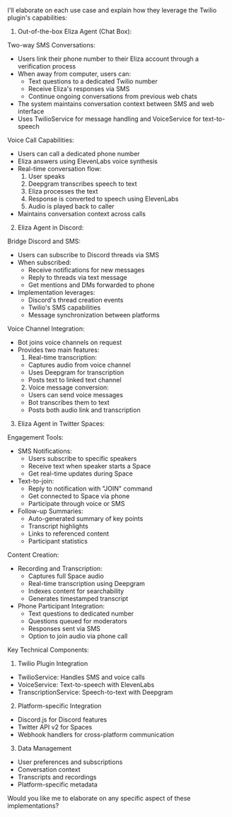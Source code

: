 
I'll elaborate on each use case and explain how they leverage the Twilio plugin's capabilities:

1. Out-of-the-box Eliza Agent (Chat Box):

Two-way SMS Conversations:
- Users link their phone number to their Eliza account through a verification process
- When away from computer, users can:
  * Text questions to a dedicated Twilio number
  * Receive Eliza's responses via SMS
  * Continue ongoing conversations from previous web chats
- The system maintains conversation context between SMS and web interface
- Uses TwilioService for message handling and VoiceService for text-to-speech


Voice Call Capabilities:
- Users can call a dedicated phone number
- Eliza answers using ElevenLabs voice synthesis
- Real-time conversation flow:
  1. User speaks
  2. Deepgram transcribes speech to text
  3. Eliza processes the text
  4. Response is converted to speech using ElevenLabs
  5. Audio is played back to caller
- Maintains conversation context across calls

2. Eliza Agent in Discord:

Bridge Discord and SMS:
- Users can subscribe to Discord threads via SMS
- When subscribed:
  * Receive notifications for new messages
  * Reply to threads via text message
  * Get mentions and DMs forwarded to phone
- Implementation leverages:
  * Discord's thread creation events
  * Twilio's SMS capabilities
  * Message synchronization between platforms

Voice Channel Integration:
- Bot joins voice channels on request
- Provides two main features:
  1. Real-time transcription:
    * Captures audio from voice channel
    * Uses Deepgram for transcription
    * Posts text to linked text channel
  2. Voice message conversion:
    * Users can send voice messages
    * Bot transcribes them to text
    * Posts both audio link and transcription


3. Eliza Agent in Twitter Spaces:

Engagement Tools:
- SMS Notifications:
  * Users subscribe to specific speakers
  * Receive text when speaker starts a Space
  * Get real-time updates during Space
- Text-to-join:
  * Reply to notification with "JOIN" command
  * Get connected to Space via phone
  * Participate through voice or SMS
- Follow-up Summaries:
  * Auto-generated summary of key points
  * Transcript highlights
  * Links to referenced content
  * Participant statistics

Content Creation:
- Recording and Transcription:
  * Captures full Space audio
  * Real-time transcription using Deepgram
  * Indexes content for searchability
  * Generates timestamped transcript
- Phone Participant Integration:
  * Text questions to dedicated number
  * Questions queued for moderators
  * Responses sent via SMS
  * Option to join audio via phone call


Key Technical Components:
1. Twilio Plugin Integration
- TwilioService: Handles SMS and voice calls
- VoiceService: Text-to-speech with ElevenLabs
- TranscriptionService: Speech-to-text with Deepgram

2. Platform-specific Integration
- Discord.js for Discord features
- Twitter API v2 for Spaces
- Webhook handlers for cross-platform communication

3. Data Management
- User preferences and subscriptions
- Conversation context
- Transcripts and recordings
- Platform-specific metadata

Would you like me to elaborate on any specific aspect of these implementations?
